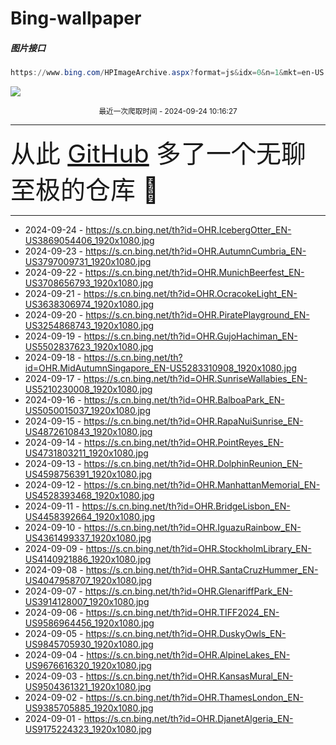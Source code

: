 # Bing-wallpaper

##### 图片接口

```powershell
https://www.bing.com/HPImageArchive.aspx?format=js&idx=0&n=1&mkt=en-US
```

 ![](https://s.cn.bing.net/th?id=OHR.IcebergOtter_EN-US3869054406_1920x1080.jpg)

<p align='center' >
    <small>
        最近一次爬取时间 - 2024-09-24 10:16:27
    </small>
    <br>
    <hr>
    <font size=7>
        <small>
           从此 <a href='https://github.com/'>GitHub</a> 多了一个无聊至极的仓库  🍳
        </small>
    </font>
    <hr>
</p>


- 2024-09-24 - https://s.cn.bing.net/th?id=OHR.IcebergOtter_EN-US3869054406_1920x1080.jpg 
- 2024-09-23 - https://s.cn.bing.net/th?id=OHR.AutumnCumbria_EN-US3797009731_1920x1080.jpg 
- 2024-09-22 - https://s.cn.bing.net/th?id=OHR.MunichBeerfest_EN-US3708656793_1920x1080.jpg 
- 2024-09-21 - https://s.cn.bing.net/th?id=OHR.OcracokeLight_EN-US3638306974_1920x1080.jpg 
- 2024-09-20 - https://s.cn.bing.net/th?id=OHR.PiratePlayground_EN-US3254868743_1920x1080.jpg 
- 2024-09-19 - https://s.cn.bing.net/th?id=OHR.GujoHachiman_EN-US5502837623_1920x1080.jpg 
- 2024-09-18 - https://s.cn.bing.net/th?id=OHR.MidAutumnSingapore_EN-US5283310908_1920x1080.jpg 
- 2024-09-17 - https://s.cn.bing.net/th?id=OHR.SunriseWallabies_EN-US5210230008_1920x1080.jpg 
- 2024-09-16 - https://s.cn.bing.net/th?id=OHR.BalboaPark_EN-US5050015037_1920x1080.jpg 
- 2024-09-15 - https://s.cn.bing.net/th?id=OHR.RapaNuiSunrise_EN-US4872610843_1920x1080.jpg 
- 2024-09-14 - https://s.cn.bing.net/th?id=OHR.PointReyes_EN-US4731803211_1920x1080.jpg 
- 2024-09-13 - https://s.cn.bing.net/th?id=OHR.DolphinReunion_EN-US4598756391_1920x1080.jpg 
- 2024-09-12 - https://s.cn.bing.net/th?id=OHR.ManhattanMemorial_EN-US4528393468_1920x1080.jpg 
- 2024-09-11 - https://s.cn.bing.net/th?id=OHR.BridgeLisbon_EN-US4458392664_1920x1080.jpg 
- 2024-09-10 - https://s.cn.bing.net/th?id=OHR.IguazuRainbow_EN-US4361499337_1920x1080.jpg 
- 2024-09-09 - https://s.cn.bing.net/th?id=OHR.StockholmLibrary_EN-US4140921886_1920x1080.jpg 
- 2024-09-08 - https://s.cn.bing.net/th?id=OHR.SantaCruzHummer_EN-US4047958707_1920x1080.jpg 
- 2024-09-07 - https://s.cn.bing.net/th?id=OHR.GlenariffPark_EN-US3914128007_1920x1080.jpg 
- 2024-09-06 - https://s.cn.bing.net/th?id=OHR.TIFF2024_EN-US9586964456_1920x1080.jpg 
- 2024-09-05 - https://s.cn.bing.net/th?id=OHR.DuskyOwls_EN-US9845705930_1920x1080.jpg 
- 2024-09-04 - https://s.cn.bing.net/th?id=OHR.AlpineLakes_EN-US9676616320_1920x1080.jpg 
- 2024-09-03 - https://s.cn.bing.net/th?id=OHR.KansasMural_EN-US9504361321_1920x1080.jpg 
- 2024-09-02 - https://s.cn.bing.net/th?id=OHR.ThamesLondon_EN-US9385705885_1920x1080.jpg 
- 2024-09-01 - https://s.cn.bing.net/th?id=OHR.DjanetAlgeria_EN-US9175224323_1920x1080.jpg 
